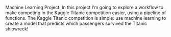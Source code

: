 Machine Learning Project.
In this project I'm going to explore a workflow to make competing in the Kaggle Titanic competition easier, using a pipeline of functions.
The Kaggle Titanic competition is simple: use machine learning to create a model that predicts which passengers survived the Titanic shipwreck!
